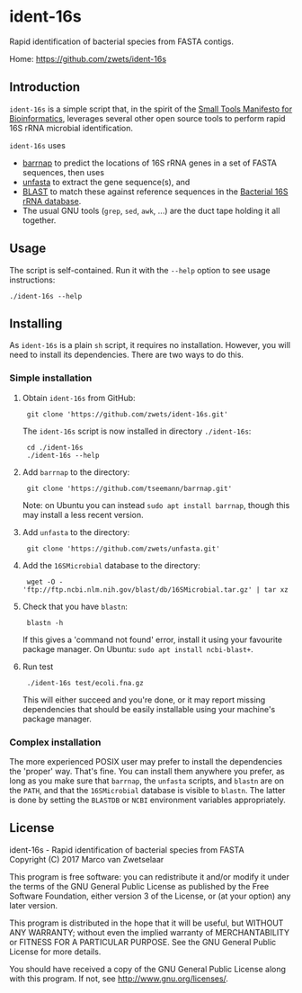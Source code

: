# ident-16s

Rapid identification of bacterial species from FASTA contigs.

Home: https://github.com/zwets/ident-16s


## Introduction

`ident-16s` is a simple script that, in the spirit of the
[Small Tools Manifesto for Bioinformatics](https://github.com/pjotrp/bioinformatics),
leverages several other open source tools to perform rapid 16S rRNA
microbial identification.

`ident-16s` uses 
* [barrnap](https://github.com/tseemann/barrnap) to predict the locations
  of 16S rRNA genes in a set of FASTA sequences, then uses
* [unfasta](https://io.zwets.it/unfasta) to extract the gene sequence(s), and
* [BLAST](https://en.wikipedia.org/wiki/BLAST) to match these against reference sequences in the
  [Bacterial 16S rRNA database](https://www.ncbi.nlm.nih.gov/genomes/static/refseqtarget.html).
* The usual GNU tools (`grep`, `sed`, `awk`, ...) are the duct tape holding
  it all together.


## Usage

The script is self-contained.  Run it with the `--help` option to see usage
instructions:

    ./ident-16s --help


## Installing

As `ident-16s` is a plain `sh` script, it requires no installation.  However,
you will need to install its dependencies.  There are two ways to do this.

### Simple installation

1. Obtain `ident-16s` from GitHub:

        git clone 'https://github.com/zwets/ident-16s.git'

   The `ident-16s` script is now installed in directory `./ident-16s`:

        cd ./ident-16s
        ./ident-16s --help

1. Add `barrnap` to the directory:

        git clone 'https://github.com/tseemann/barrnap.git'

   Note: on Ubuntu you can instead `sudo apt install barrnap`, though this
   may install a less recent version.

1. Add `unfasta` to the directory:

        git clone 'https://github.com/zwets/unfasta.git'

1. Add the `16SMicrobial` database to the directory:

        wget -O - 'ftp://ftp.ncbi.nlm.nih.gov/blast/db/16SMicrobial.tar.gz' | tar xz

1. Check that you have `blastn`:

        blastn -h

   If this gives a 'command not found' error, install it using your
   favourite package manager.  On Ubuntu: `sudo apt install ncbi-blast+`.

1. Run test

        ./ident-16s test/ecoli.fna.gz

   This will either succeed and you're done, or it may report missing
   dependencies that should be easily installable using your machine's
   package manager.

### Complex installation

The more experienced POSIX user may prefer to install the dependencies the
'proper' way.  That's fine.  You can install them anywhere you prefer, as
long as you make sure that `barrnap`, the `unfasta` scripts, and `blastn`
are on the `PATH`, and that the `16SMicrobial` database is visible to `blastn`.
The latter is done by setting the `BLASTDB` or `NCBI` environment variables
appropriately.


## License

ident-16s - Rapid identification of bacterial species from FASTA  
Copyright (C) 2017  Marco van Zwetselaar

This program is free software: you can redistribute it and/or modify
it under the terms of the GNU General Public License as published by
the Free Software Foundation, either version 3 of the License, or
(at your option) any later version.

This program is distributed in the hope that it will be useful,
but WITHOUT ANY WARRANTY; without even the implied warranty of
MERCHANTABILITY or FITNESS FOR A PARTICULAR PURPOSE.  See the
GNU General Public License for more details.

You should have received a copy of the GNU General Public License
along with this program.  If not, see <http://www.gnu.org/licenses/>.

